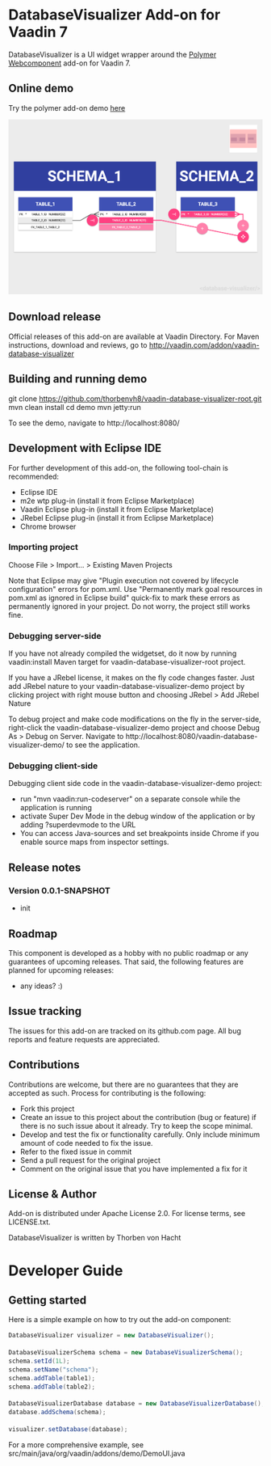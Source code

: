 # DatabaseVisualizer Add-on for Vaadin 7

DatabaseVisualizer is a UI widget wrapper around the [Polymer Webcomponent](https://github.com/thorbenvh8/polymer-database-visualizer) add-on for Vaadin 7.

## Online demo

Try the polymer add-on demo [here](https://thorbenvh8.github.io/polymer-database-visualizer/demo/)

![screenshot](screenshots/screenshot1.png)

## Download release

Official releases of this add-on are available at Vaadin Directory. For Maven instructions, download and reviews, go to http://vaadin.com/addon/vaadin-database-visualizer

## Building and running demo

git clone https://github.com/thorbenvh8/vaadin-database-visualizer-root.git
mvn clean install
cd demo
mvn jetty:run

To see the demo, navigate to http://localhost:8080/

## Development with Eclipse IDE

For further development of this add-on, the following tool-chain is recommended:
- Eclipse IDE
- m2e wtp plug-in (install it from Eclipse Marketplace)
- Vaadin Eclipse plug-in (install it from Eclipse Marketplace)
- JRebel Eclipse plug-in (install it from Eclipse Marketplace)
- Chrome browser

### Importing project

Choose File > Import... > Existing Maven Projects

Note that Eclipse may give "Plugin execution not covered by lifecycle configuration" errors for pom.xml. Use "Permanently mark goal resources in pom.xml as ignored in Eclipse build" quick-fix to mark these errors as permanently ignored in your project. Do not worry, the project still works fine. 

### Debugging server-side

If you have not already compiled the widgetset, do it now by running vaadin:install Maven target for vaadin-database-visualizer-root project.

If you have a JRebel license, it makes on the fly code changes faster. Just add JRebel nature to your vaadin-database-visualizer-demo project by clicking project with right mouse button and choosing JRebel > Add JRebel Nature

To debug project and make code modifications on the fly in the server-side, right-click the vaadin-database-visualizer-demo project and choose Debug As > Debug on Server. Navigate to http://localhost:8080/vaadin-database-visualizer-demo/ to see the application.

### Debugging client-side

Debugging client side code in the vaadin-database-visualizer-demo project:
  - run "mvn vaadin:run-codeserver" on a separate console while the application is running
  - activate Super Dev Mode in the debug window of the application or by adding ?superdevmode to the URL
  - You can access Java-sources and set breakpoints inside Chrome if you enable source maps from inspector settings.
 
## Release notes

### Version 0.0.1-SNAPSHOT
- init

## Roadmap

This component is developed as a hobby with no public roadmap or any guarantees of upcoming releases. That said, the following features are planned for upcoming releases:
- any ideas? :)

## Issue tracking

The issues for this add-on are tracked on its github.com page. All bug reports and feature requests are appreciated. 

## Contributions

Contributions are welcome, but there are no guarantees that they are accepted as such. Process for contributing is the following:
- Fork this project
- Create an issue to this project about the contribution (bug or feature) if there is no such issue about it already. Try to keep the scope minimal.
- Develop and test the fix or functionality carefully. Only include minimum amount of code needed to fix the issue.
- Refer to the fixed issue in commit
- Send a pull request for the original project
- Comment on the original issue that you have implemented a fix for it

## License & Author

Add-on is distributed under Apache License 2.0. For license terms, see LICENSE.txt.

DatabaseVisualizer is written by Thorben von Hacht

# Developer Guide

## Getting started

Here is a simple example on how to try out the add-on component:

```java
DatabaseVisualizer visualizer = new DatabaseVisualizer();

DatabaseVisualizerSchema schema = new DatabaseVisualizerSchema();
schema.setId(1L);
schema.setName("schema");
schema.addTable(table1);
schema.addTable(table2);
        
DatabaseVisualizerDatabase database = new DatabaseVisualizerDatabase();
database.addSchema(schema);
        
visualizer.setDatabase(database);
```

For a more comprehensive example, see src/main/java/org/vaadin/addons/demo/DemoUI.java